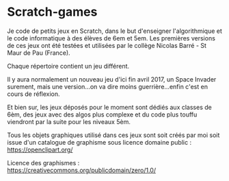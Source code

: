 # Scratch-games

Je code de petits jeux en Scratch, dans le but d'enseigner l'algorithmique et le code informatique à des élèves de 6em et 5em.
Les premières versions de ces jeux ont été testées et utilisées par le collège Nicolas Barré - St Maur de Pau (France).

Chaque répertoire contient un jeu différent.

Il y aura normalement un nouveau jeu d'ici fin avril 2017, un Space Invader surement, mais une version...on va dire moins guerrière...enfin c'est en cours de réflexion.

Et bien sur, les jeux déposés pour le moment sont dédiés aux classes de 6èm, des jeux avec des algos plus complexe et du code plus touffu viendront par la suite pour les niveaux 5èm.

Tous les objets graphiques utilisé dans ces jeux sont soit créés par moi soit issue d'un catalogue de graphisme sous licence domaine public : 
https://openclipart.org/

Licence des graphismes :
https://creativecommons.org/publicdomain/zero/1.0/

